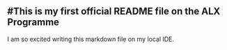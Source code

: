 #This is my first official README file on the ALX Programme 
---
I am so excited writing this markdown file on my local IDE.
